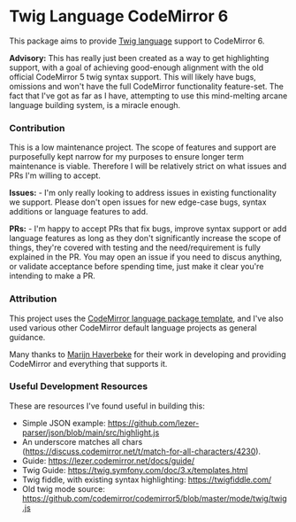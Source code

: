 # Twig Language CodeMirror 6

This package aims to provide [Twig language](https://twig.symfony.com/) support to CodeMirror 6.

**Advisory:** This has really just been created as a way to get highlighting support, with a goal of achieving good-enough alignment with the old official CodeMirror 5 twig syntax support. This will likely have bugs, omissions and won't have the full CodeMirror functionality feature-set. The fact that I've got as far as I have, attempting to use this mind-melting arcane language building system, is a miracle enough.

### Contribution

This is a low maintenance project. The scope of features and support are purposefully kept narrow for my purposes to ensure longer term maintenance is viable. Therefore I will be relatively strict on what issues and PRs I'm willing to accept.

**Issues:** - I'm only really looking to address issues in existing functionality we support. Please don't open issues for new edge-case bugs, syntax additions or language features to add.

**PRs:** - I'm happy to accept PRs that fix bugs, improve syntax support or add language features as long as they don't significantly increase the scope of things, they're covered with testing and the need/requirement is fully explained in the PR. You may open an issue if you need to discus anything, or validate acceptance before spending time, just make it clear you're intending to make a PR.

### Attribution

This project uses the [CodeMirror language package template](https://github.com/codemirror/lang-example), and I've also used various other CodeMirror default language projects as general guidance.

Many thanks to [Marijn Haverbeke](https://github.com/marijnh) for their work in developing and providing CodeMirror and everything that supports it.

### Useful Development Resources

These are resources I've found useful in building this:

- Simple JSON example: https://github.com/lezer-parser/json/blob/main/src/highlight.js
- An underscore matches all chars (https://discuss.codemirror.net/t/match-for-all-characters/4230).
- Guide: https://lezer.codemirror.net/docs/guide/
- Twig Guide: https://twig.symfony.com/doc/3.x/templates.html
- Twig fiddle, with existing syntax highlighting: https://twigfiddle.com/
- Old twig mode source: https://github.com/codemirror/codemirror5/blob/master/mode/twig/twig.js
